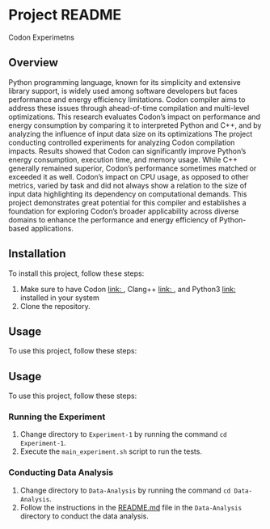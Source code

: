 # Project README

Codon Experimetns

## Overview
Python programming language, known for its simplicity and extensive library support, is widely used among software developers but faces performance and energy efficiency limitations. Codon compiler aims to address these issues through ahead-of-time compilation and multi-level optimizations. This research evaluates Codon’s impact on performance and energy consumption by comparing it to interpreted Python and C++, and by analyzing the influence of input data size on its optimizations The project conducting controlled experiments for analyzing Codon compilation impacts. Results showed that Codon can significantly improve Python’s energy consumption, execution time, and memory usage. While C++ generally remained superior, Codon’s performance sometimes matched or exceeded it as well. Codon’s impact on CPU usage, as opposed to other metrics, varied by task and did not always show a relation to the size of input data highlighting its dependency on computational demands. This project demonstrates great potential for this compiler and establishes a foundation for exploring Codon’s broader applicability across diverse domains to enhance the performance and energy efficiency of Python-based applications.

## Installation
To install this project, follow these steps:
1. Make sure to have Codon [link: ](https://github.com/exaloop/codon), Clang++ [link: ](https://clang.llvm.org/get_started.html), and Python3 [link: ](https://www.python.org/downloads/) installed in your system
2. Clone the repository.

## Usage
To use this project, follow these steps:
## Usage
To use this project, follow these steps:

### Running the Experiment
1. Change directory to `Experiment-1` by running the command `cd Experiment-1`.
2. Execute the `main_experiment.sh` script to run the tests.

### Conducting Data Analysis
1. Change directory to `Data-Analysis` by running the command `cd Data-Analysis`.
2. Follow the instructions in the [README.md](./Data-Analysis/README.md) file in the `Data-Analysis` directory to conduct the data analysis.



